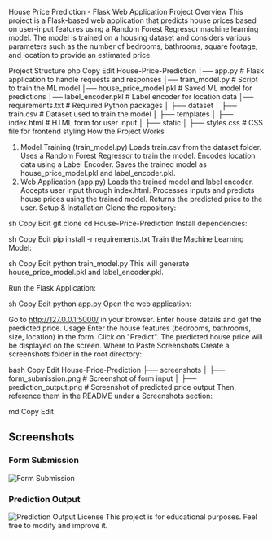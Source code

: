 House Price Prediction - Flask Web Application
Project Overview
This project is a Flask-based web application that predicts house prices based on user-input features using a Random Forest Regressor machine learning model. The model is trained on a housing dataset and considers various parameters such as the number of bedrooms, bathrooms, square footage, and location to provide an estimated price.

Project Structure
php
Copy
Edit
House-Price-Prediction
│── app.py                   # Flask application to handle requests and responses
│── train_model.py           # Script to train the ML model
│── house_price_model.pkl    # Saved ML model for predictions
│── label_encoder.pkl        # Label encoder for location data
│── requirements.txt         # Required Python packages
│
├── dataset
│   ├── train.csv            # Dataset used to train the model
│
├── templates
│   ├── index.html           # HTML form for user input
│
├── static
│   ├── styles.css           # CSS file for frontend styling
How the Project Works
1. Model Training (train_model.py)
Loads train.csv from the dataset folder.
Uses a Random Forest Regressor to train the model.
Encodes location data using a Label Encoder.
Saves the trained model as house_price_model.pkl and label_encoder.pkl.
2. Web Application (app.py)
Loads the trained model and label encoder.
Accepts user input through index.html.
Processes inputs and predicts house prices using the trained model.
Returns the predicted price to the user.
Setup & Installation
Clone the repository:

sh
Copy
Edit
git clone <repository-url>
cd House-Price-Prediction
Install dependencies:

sh
Copy
Edit
pip install -r requirements.txt
Train the Machine Learning Model:

sh
Copy
Edit
python train_model.py
This will generate house_price_model.pkl and label_encoder.pkl.

Run the Flask Application:

sh
Copy
Edit
python app.py
Open the web application:

Go to http://127.0.0.1:5000/ in your browser.
Enter house details and get the predicted price.
Usage
Enter the house features (bedrooms, bathrooms, size, location) in the form.
Click on "Predict".
The predicted house price will be displayed on the screen.
Where to Paste Screenshots
Create a screenshots folder in the root directory:

bash
Copy
Edit
House-Price-Prediction
├── screenshots
│   ├── form_submission.png      # Screenshot of form input
│   ├── prediction_output.png    # Screenshot of predicted price output
Then, reference them in the README under a Screenshots section:

md
Copy
Edit
## **Screenshots**
### **Form Submission**
![Form Submission](screenshots/form_submission.png)

### **Prediction Output**
![Prediction Output](screenshots/prediction_output.png)
License
This project is for educational purposes. Feel free to modify and improve it.

